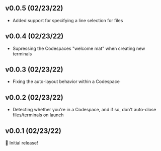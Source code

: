 ## v0.0.5 (02/23/22)

- Added support for specifying a line selection for files

## v0.0.4 (02/23/22)

- Supressing the Codespaces "welcome mat" when creating new terminals

## v0.0.3 (02/23/22)

- Fixing the auto-layout behavior within a Codespace

## v0.0.2 (02/23/22)

- Detecting whether you're in a Codespace, and if so, don't auto-close files/terminals on launch

## v0.0.1 (02/23/22)

🥳 Initial release!
